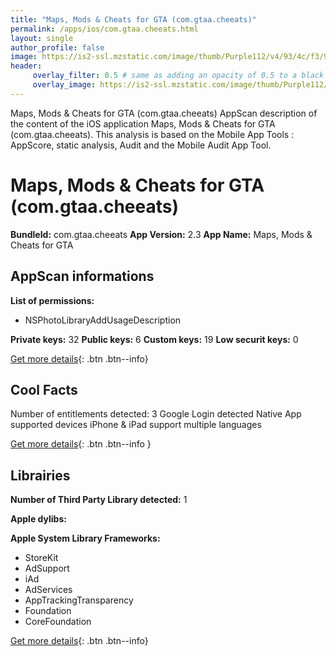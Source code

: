```yaml
---
title: "Maps, Mods & Cheats for GTA (com.gtaa.cheeats)"
permalink: /apps/ios/com.gtaa.cheeats.html
layout: single
author_profile: false
image: https://is2-ssl.mzstatic.com/image/thumb/Purple112/v4/93/4c/f3/934cf3c1-4d88-a77d-d605-b3c6872c3e21/AppIcon-0-0-1x_U007emarketing-0-0-0-10-0-0-sRGB-0-0-0-GLES2_U002c0-512MB-85-220-0-0.png/512x512bb.jpg
header: 
     overlay_filter: 0.5 # same as adding an opacity of 0.5 to a black background
     overlay_image: https://is2-ssl.mzstatic.com/image/thumb/Purple112/v4/93/4c/f3/934cf3c1-4d88-a77d-d605-b3c6872c3e21/AppIcon-0-0-1x_U007emarketing-0-0-0-10-0-0-sRGB-0-0-0-GLES2_U002c0-512MB-85-220-0-0.png/512x512bb.jpg
---
```

Maps, Mods & Cheats for GTA (com.gtaa.cheeats) AppScan description of the content of the iOS application Maps, Mods & Cheats for GTA (com.gtaa.cheeats). This analysis is based on the Mobile App Tools : AppScore, static analysis, Audit and the Mobile Audit App Tool.

# Maps, Mods & Cheats for GTA (com.gtaa.cheeats)

**BundleId:** com.gtaa.cheeats
**App Version:** 2.3
**App Name:** Maps, Mods & Cheats for GTA


## AppScan informations 

**List of permissions:** 
- NSPhotoLibraryAddUsageDescription
  
  
**Private keys:** 32
**Public keys:** 6
**Custom keys:** 19
**Low securit keys:** 0
  
[Get more details](/pricing.html){: .btn .btn--info}

## Cool Facts

Number of entitlements detected: 3
Google Login detected
Native App
supported devices iPhone & iPad
support multiple languages
  
[Get more details](/pricing.html){: .btn .btn--info }

## Librairies 
**Number of Third Party Library detected:** 1


**Apple dylibs:**


**Apple System Library Frameworks:**
- StoreKit
- AdSupport
- iAd
- AdServices
- AppTrackingTransparency
- Foundation
- CoreFoundation


  
[Get more details](/pricing.html){: .btn .btn--info}


